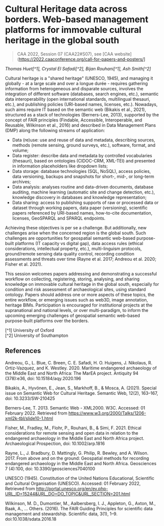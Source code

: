 # Cultural Heritage data across borders. Web-based management platforms for immovable cultural heritage in the global south
> CAA 2022, Session 07 (CAA22#S07), see [CAA website](https://2022.caaconference.org/call-for-papers-and-posters/]  
  
*Thomas Huet[^1], Crystal El Safadi[^2], Bijan Rouhani[^1], Ash Smith[^2]*  
  
Cultural heritage is a "shared heritage" (UNESCO, 1945), and managing it globally - at a large scale and over a longue durée - requires gathering information from heterogeneous and disparate sources, involves the integration of different software (databases, search engines, etc.), semantic data interoperability (open international standards, multilingual thesauri, etc.), and publishing policies (URI-based names, licenses, etc.). Nowadays, such aims require IT based on the semantic web (Bikakis et al., 2021), structured as a stack of technologies (Berners-Lee, 2013), supported by the concept of FAIR principles (Findable, Accessible, Interoperable, and Reusable, Wilkinson et al., 2016) and described in Data Management Plans (DMP) along the following streams of application:  

* Data (re)use: use and reuse of data and metadata, describing sources, methods (remote sensing, ground surveys, etc.), software, format, and volume;
* Data register: describe data and metadata by controlled vocabularies (thesauri), based on ontologies (CIDOC-CRM, XML-TEI) and presented in information placeholders like dropdown lists;
* Data storage: database technologies (SQL, NoSQL), access policies, data versioning, backups and snapshots for short-, mid-, or long-term archives;
* Data analysis: analyses routine and data-driven documents, database auditing, machine learning (automatic site and change detection, etc.), knowledge discovery in databases and knowledge representation;
* Data sharing: access to publishing supports of raw or processed data or dataset through working papers, data paper (versioning), scientific papers referenced by URI-based names, how-to-cite documentation, licenses, GeoSPARQL and SPARQL endpoints.  

Achieving these objectives is per se a challenge. But additionally, new challenges arise when the concerned region is the global south. Such challenges are opportunities for geospatial semantic web-based purpose-built platforms (IT capacity vs digital gap), data access rules (ethical considerations, intellectual property, etc.), multi-linguism protocols, ground/remote sensing data quality control, recording condition assessments and threats over time (Rayne et al. 2017; Andreou et al. 2020; Fisher et al. 2021).  
  
This session welcomes papers addressing and demonstrating a successful workflow on collecting, registering, storing, analysing, and sharing knowledge on immovable cultural heritage in the global south, especially for condition and risk assessment of archaeological sites, using standard ontology. Papers should address one or more aspects of these topics, the entire workflow, or emerging issues such as web3D, image annotation, heritage BIMs. Participation is encouraged for institutional projects at the supranational and national levels, or over multi-paradigm, to inform the upcoming emerging challenges of geospatial semantic web-based purpose-built platforms over the borders.  
  
[^1] University of Oxford  
[^2] University of Southampton  

## References

Andreou, G., L. Blue, C. Breen, C. E. Safadi, H. O. Huigens, J. Nikolaus, R. Ortiz-Vazquez, and K. Westley. 2020. Maritime endangered archaeology of the Middle East and North Africa: The MarEA project. Antiquity 94 (378):e36, doi: 10.15184/aqy.2020.196

Bikakis, A., Hyvönen, E., Jean, S., Markhoff, B., & Mosca, A. (2021). Special issue on Semantic Web for Cultural Heritage. Semantic Web, 12(2), 163–167, doi: 10.3233/SW-210425

Berners-Lee, T. 2013. Semantic Web - XML2000. W3C. Accessed: 01 February 2022. Retrieved from https://www.w3.org/2000/Talks/1206-xml2k-tbl/slide10-1.html

Fisher, M., Fradley, M., Flohr, P., Rouhani, B., & Simi, F. 2021. Ethical considerations for remote sensing and open data in relation to the endangered archaeology in the Middle East and North Africa project. Archaeological Prospection, doi: 10.1002/arp.1816

Rayne, L., J. Bradbury, D. Mattingly, G. Philip, R. Bewley, and A. Wilson. 2017. From above and on the ground: Geospatial methods for recording endangered archaeology in the Middle East and North Africa. Geosciences 7 (4):100, doi: 10.3390/geosciences7040100

UNESCO (1945). Constitution of the United Nations Educational, Scientific and Cultural Organisation (UNESCO). Accessed: 01 February 2022, Retrieved from http://portal.unesco.org/en/ev.php-URL_ID=15244&URL_DO=DO_TOPIC&URL_SECTION=201.html

Wilkinson, M. D., Dumontier, M., Aalbersberg, I. J., Appleton, G., Axton, M., Baak, A., … Others. (2016). The FAIR Guiding Principles for scientific data management and stewardship. Scientific data, 3(1), 1–9. doi:10.1038/sdata.2016.18